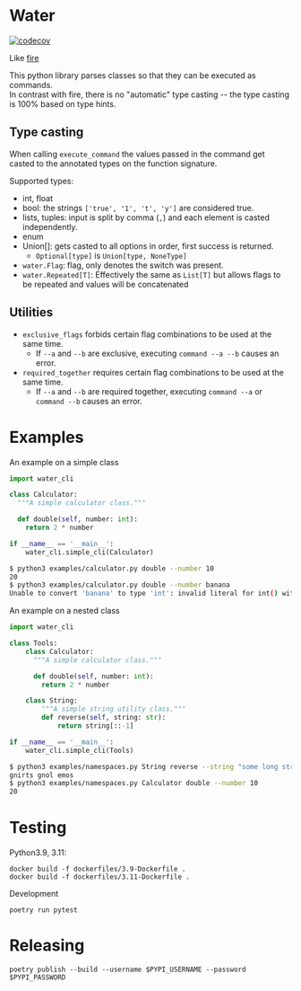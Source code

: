 # Water

[![codecov](https://codecov.io/gh/davidventura/water/branch/master/graph/badge.svg?token=m5obuvwZ0I)](https://codecov.io/gh/davidventura/water)

Like [fire](https://github.com/google/python-fire)

This python library parses classes so that they can be executed as commands.  
In contrast with fire, there is no "automatic" type casting -- the type casting is 100% based on type hints.

## Type casting

When calling `execute_command` the values passed in the command get casted to the annotated types on the function
signature.

Supported types:

* int, float
* bool: the strings `['true', '1', 't', 'y']` are considered true.
* lists, tuples: input is split by comma (`,`) and each element is casted independently.
* enum
* Union[]: gets casted to all options in order, first success is returned.
  * `Optional[type]` is `Union[type, NoneType]`
* `water.Flag`: flag, only denotes the switch was present.
* `water.Repeated[T]`: Effectively the same as `List[T]` but allows flags to be repeated and values will be concatenated

## Utilities

* `exclusive_flags` forbids certain flag combinations to be used at the same time.
  * If `--a` and `--b` are exclusive, executing `command --a --b` causes an error.
* `required_together` requires certain flag combinations to be used at the same time.
  * If `--a` and `--b` are required together, executing `command --a` or `command --b` causes an error.

# Examples

An example on a simple class

```python
import water_cli

class Calculator:
  """A simple calculator class."""

  def double(self, number: int):
    return 2 * number

if __name__ == '__main__':
    water_cli.simple_cli(Calculator)
```

```bash
$ python3 examples/calculator.py double --number 10
20
$ python3 examples/calculator.py double --number banana
Unable to convert 'banana' to type 'int': invalid literal for int() with base 10: 'banana'
```

An example on a nested class

```python
import water_cli

class Tools:
    class Calculator:
      """A simple calculator class."""

      def double(self, number: int):
        return 2 * number

    class String:
        """A simple string utility class."""
        def reverse(self, string: str):
            return string[::-1]

if __name__ == '__main__':
    water_cli.simple_cli(Tools)
```

```bash
$ python3 examples/namespaces.py String reverse --string "some long string"
gnirts gnol emos
$ python3 examples/namespaces.py Calculator double --number 10
20
```
# Testing

Python3.9, 3.11:
```
docker build -f dockerfiles/3.9-Dockerfile .
docker build -f dockerfiles/3.11-Dockerfile .
```

Development
```
poetry run pytest
```

# Releasing

```
poetry publish --build --username $PYPI_USERNAME --password $PYPI_PASSWORD
```
